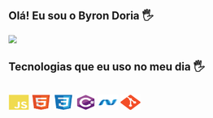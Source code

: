 ## Olá! Eu sou o Byron Doria 🖐️

<div> 
  <a href="https://www.linkedin.com/in/byron-ribeiro-santos-doria-6654b0312" target="_blank"><img src="https://img.shields.io/badge/-LinkedIn-%230077B5?style=for-the-badge&logo=linkedin&logoColor=white" target="_blank"></a> 

## Tecnologias que eu uso no meu dia 🖐️

<div style="display: inline_block"><br>
  <img align="center" alt="By-Js" height="30" width="40" src="https://raw.githubusercontent.com/devicons/devicon/master/icons/javascript/javascript-plain.svg">
  <img align="center" alt="By-HTML" height="30" width="40" src="https://raw.githubusercontent.com/devicons/devicon/master/icons/html5/html5-original.svg">
  <img align="center" alt="By-CSS" height="30" width="40" src="https://raw.githubusercontent.com/devicons/devicon/master/icons/css3/css3-original.svg">
  <img align="center" alt="By-Csharp" height="30" width="40" src="https://raw.githubusercontent.com/devicons/devicon/master/icons/csharp/csharp-original.svg">
  <img align="center" alt="By-Csharp" height="30" width="40" src="https://raw.githubusercontent.com/izumin5210/emojipack-for-devicon/master/png/dot-net.png">
  <img align="center" alt="By-Csharp" height="30" width="40" src="https://raw.githubusercontent.com/izumin5210/emojipack-for-devicon/master/png/git.png">
</div>


